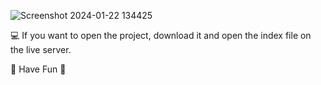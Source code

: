 ![Screenshot 2024-01-22 134425](https://github.com/MikeYoulend/Popup/assets/131193353/deed1b2d-dc4c-4551-a3cd-cdb8a31da56d)



💻 If you want to open the project, download it and open the index file on the live server.

🍃 Have Fun 🍂

